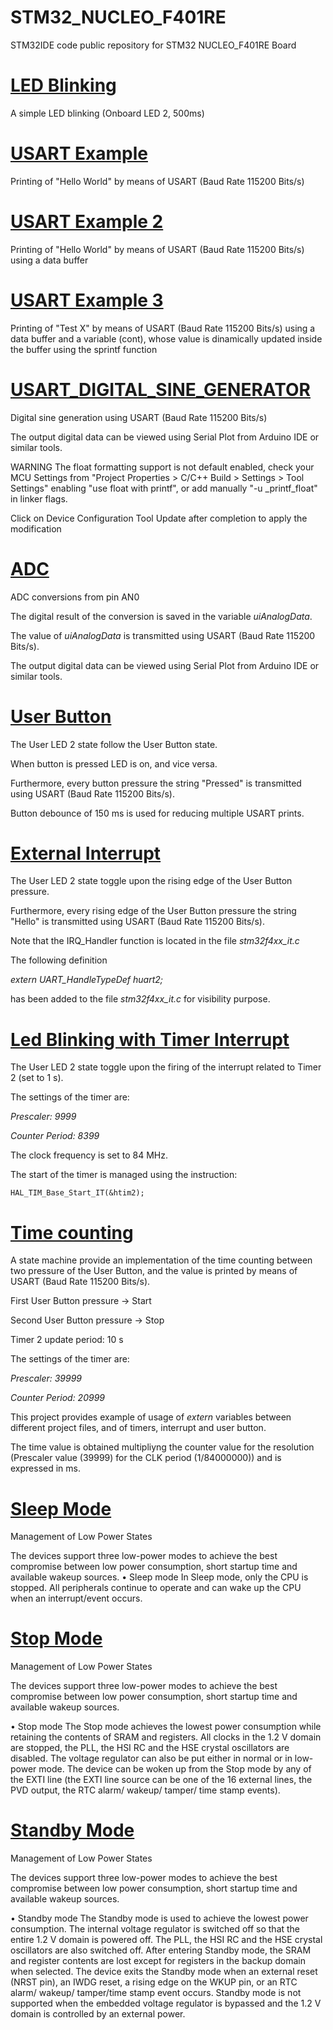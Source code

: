 # STM32_NUCLEO_F401RE
STM32IDE code public repository for STM32 NUCLEO_F401RE Board

# [LED Blinking](https://github.com/maxomous80/STM32_NUCLEO_F401RE/tree/master/LED%20Blinking)

A simple LED blinking (Onboard LED 2, 500ms)

# [USART Example](https://github.com/maxomous80/STM32_NUCLEO_F401RE/tree/master/USART%20Example)

Printing of "Hello World" by means of USART (Baud Rate 115200 Bits/s)

# [USART Example 2](https://github.com/maxomous80/STM32_NUCLEO_F401RE/tree/master/USART%20Example%202)
Printing of "Hello World" by means of USART (Baud Rate 115200 Bits/s) using a data buffer

# [USART Example 3](https://github.com/maxomous80/STM32_NUCLEO_F401RE/tree/master/USART%20Example%203)
Printing of "Test X" by means of USART (Baud Rate 115200 Bits/s) using a data buffer and a variable (cont), whose value is dinamically updated inside the buffer using the sprintf function

# [USART_DIGITAL_SINE_GENERATOR](https://github.com/maxomous80/STM32_NUCLEO_F401RE/tree/master/USART_DIGITAL_SINE_GENERATOR)
Digital sine generation using USART (Baud Rate 115200 Bits/s)

 The output digital data can be viewed using Serial Plot from Arduino IDE or similar tools.

WARNING
The float formatting support is not default enabled, check your MCU Settings from "Project Properties >  C/C++ Build > Settings > Tool Settings" enabling "use float with printf", or add manually "-u _printf_float" in linker flags.

 Click on Device Configuration Tool Update after completion to apply the modification 

# [ADC](https://github.com/maxomous80/STM32_NUCLEO_F401RE/tree/master/ADC%20Example)

 ADC conversions from pin AN0

 The digital result of the conversion is saved in the variable *uiAnalogData*.

 The value of *uiAnalogData* is transmitted using USART (Baud Rate 115200 Bits/s).

 The output digital data can be viewed using Serial Plot from Arduino IDE or similar tools.

# [User Button](https://github.com/maxomous80/STM32_NUCLEO_F401RE/tree/master/User%20Button)

The User LED 2 state follow the User Button state.

When button is pressed LED is on, and vice versa.

Furthermore, every button pressure the string "Pressed" is transmitted using USART (Baud Rate 115200 Bits/s).

Button debounce of 150 ms is used for reducing multiple USART prints.

# [External Interrupt](https://github.com/maxomous80/STM32_NUCLEO_F401RE/tree/master/External%20Interrupt)

The User LED 2 state toggle upon the rising edge of the User Button pressure.

Furthermore, every rising edge of the User Button pressure the string "Hello" is transmitted using USART (Baud Rate 115200 Bits/s).

Note that the IRQ_Handler function is located in the file *stm32f4xx_it.c*

The following definition

*extern UART_HandleTypeDef huart2;*

has been added to the file *stm32f4xx_it.c* for visibility purpose.

# [Led Blinking with Timer Interrupt](https://github.com/maxomous80/STM32_NUCLEO_F401RE/tree/master/Led%20Blink%20with%20Timer%20Interrupt)

The User LED 2 state toggle upon the firing of the interrupt related to Timer 2 (set to 1 s).

The settings of the timer are:

*Prescaler: 9999*

*Counter Period: 8399*

The clock frequency is set to 84 MHz.

The start of the timer is managed using the instruction:

`HAL_TIM_Base_Start_IT(&htim2);`


# [Time counting](https://github.com/maxomous80/STM32_NUCLEO_F401RE/tree/master/Time%Counting)

A state machine provide an implementation of the time counting between two pressure of the User Button, and the value is printed by means of USART (Baud Rate 115200 Bits/s).

First User Button pressure -> Start

Second User Button pressure -> Stop

Timer 2 update period: 10 s

The settings of the timer are:

*Prescaler: 39999*

*Counter Period: 20999*

This project provides example of usage of *extern* variables between different project files, and of timers, interrupt and user button.

The time value is obtained multipliyng the counter value for the resolution (Prescaler value (39999) for the CLK period (1/84000000)) and is expressed in ms.

# [Sleep Mode](https://github.com/maxomous80/STM32_NUCLEO_F401RE/tree/master/Sleep_Mode)

Management of Low Power States

The devices support three low-power modes to achieve the best compromise between low power consumption, short startup time and available wakeup sources.
• Sleep mode
In Sleep mode, only the CPU is stopped. All peripherals continue to operate and can
wake up the CPU when an interrupt/event occurs.

# [Stop Mode](https://github.com/maxomous80/STM32_NUCLEO_F401RE/tree/master/Stop_Mode)

Management of Low Power States

The devices support three low-power modes to achieve the best compromise between low power consumption, short startup time and available wakeup sources.

• Stop mode
The Stop mode achieves the lowest power consumption while retaining the contents of SRAM and registers. All clocks in the 1.2 V domain are stopped, the PLL, the HSI RC and the HSE crystal oscillators are disabled. The voltage regulator can also be put either in normal or in low-power mode.
The device can be woken up from the Stop mode by any of the EXTI line (the EXTI line source can be one of the 16 external lines, the PVD output, the RTC alarm/ wakeup/ tamper/ time stamp events).

# [Standby Mode](https://github.com/maxomous80/STM32_NUCLEO_F401RE/tree/master/Standby_Mode)

Management of Low Power States

The devices support three low-power modes to achieve the best compromise between low power consumption, short startup time and available wakeup sources.

• Standby mode
The Standby mode is used to achieve the lowest power consumption. The internal voltage regulator is switched off so that the entire 1.2 V domain is powered off. The PLL, the HSI RC and the HSE crystal oscillators are also switched off. After entering Standby mode, the SRAM and register contents are lost except for registers in the backup domain when selected.
The device exits the Standby mode when an external reset (NRST pin), an IWDG reset, a rising edge on the WKUP pin, or an RTC alarm/ wakeup/ tamper/time stamp event occurs.
Standby mode is not supported when the embedded voltage regulator is bypassed and the 1.2 V domain is controlled by an external power.
